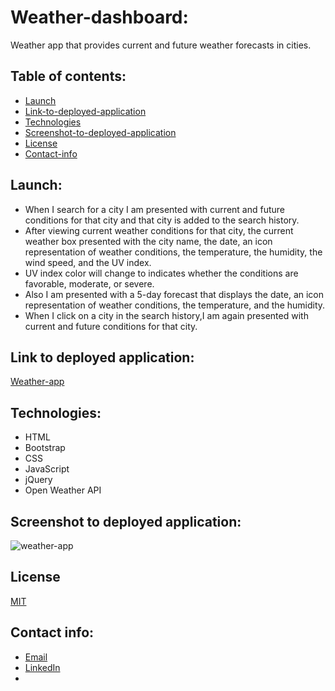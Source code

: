 # Weather-dashboard:
Weather app that provides current and future weather forecasts in cities.

## Table of contents:
* [Launch](#Launch)
* [Link-to-deployed-application](#link-to-deployed-application)
* [Technologies](#technologies)
* [Screenshot-to-deployed-application](#screenshot-to-deployed-application)
* [License](#license)
* [Contact-info](#contact-info)


## Launch:
* When I search for a city I am presented with current and future conditions for that city and that city is added to the search history.
* After viewing current weather conditions for that city, the current weather box presented with the city name, the date, an icon representation of weather conditions, the temperature, the humidity, the wind speed, and the UV index.
*  UV index color will change to indicates whether the conditions are favorable, moderate, or severe.
* Also I am presented with a 5-day forecast that displays the date, an icon representation of weather conditions, the temperature, and the humidity.
* When I click on a city in the search history,I am again presented with current and future conditions for that city.

## Link to deployed application:
[Weather-app](https://asia-codeing.github.io/weather-dashboard/)

## Technologies:
* HTML
* Bootstrap 
* CSS
* JavaScript
* jQuery
* Open Weather API

## Screenshot to deployed application:
![weather-app](./assets/images/weather.gif)

## License
[MIT](https://choosealicense.com/licenses/mit/)

## Contact info:
* [Email](mailto:asia.alius@gmail.com)
* [LinkedIn](https://www.linkedin.com/in/asia-alnahi-1562aa183/)
*